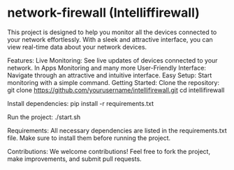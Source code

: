 # network-firewall (Intelliffirewall)
This project is designed to help you monitor all the devices connected to your network effortlessly. With a sleek and attractive interface, you can view real-time data about your network devices.

Features:
Live Monitoring: See live updates of devices connected to your network. In Apps Monitoring and many more
User-Friendly Interface: Navigate through an attractive and intuitive interface.
Easy Setup: Start monitoring with a simple command.
Getting Started:
Clone the repository:
  git clone https://github.com/yourusername/intellifirewall.git
  cd intellifirewall

Install dependencies:
    pip install -r requirements.txt

Run the project:
    ./start.sh
    
Requirements:
  All necessary dependencies are listed in the requirements.txt file. Make sure to install them before running the project.

Contributions:
  We welcome contributions! Feel free to fork the project, make improvements, and submit pull requests.


